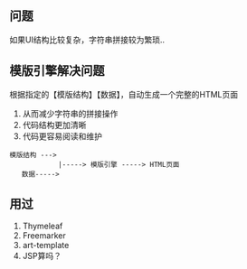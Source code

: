 ## 问题
如果UI结构比较复杂，字符串拼接较为繁琐..

## 模版引擎解决问题
根据指定的【模版结构】【数据】，自动生成一个完整的HTML页面
1. 从而减少字符串的拼接操作
2. 代码结构更加清晰
3. 代码更容易阅读和维护

```shell
模版结构 --->
            |-----> 模版引擎 -----> HTML页面
   数据----->
```

## 用过
1. Thymeleaf
2. Freemarker
3. art-template
4. JSP算吗？
